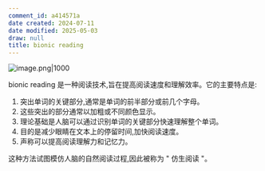 ```yaml
---
comment_id: a414571a
date created: 2024-07-11
date modified: 2025-05-03
draw: null
title: bionic reading
---
```

![image.png|1000](https://imagehosting4picgo.oss-cn-beijing.aliyuncs.com/imagehosting/fix-dir%2Fpicgo%2Fpicgo-clipboard-images%2F2024%2F07%2F17%2F14-29-01-13d336f8510dc31118af625274a6e218-20240717142900-8e5f34.png)

bionic reading 是一种阅读技术,旨在提高阅读速度和理解效率。它的主要特点是:

1. 突出单词的关键部分,通常是单词的前半部分或前几个字母。
2. 这些突出的部分通常以加粗或不同颜色显示。
3. 理论基础是人脑可以通过识别单词的关键部分快速理解整个单词。
4. 目的是减少眼睛在文本上的停留时间,加快阅读速度。
5. 声称可以提高阅读理解力和记忆力。

这种方法试图模仿人脑的自然阅读过程,因此被称为 " 仿生阅读 "。
